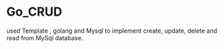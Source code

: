 # Go_CRUD
used Template , golang and Mysql to implement create, update, delete and read from MySql database.
